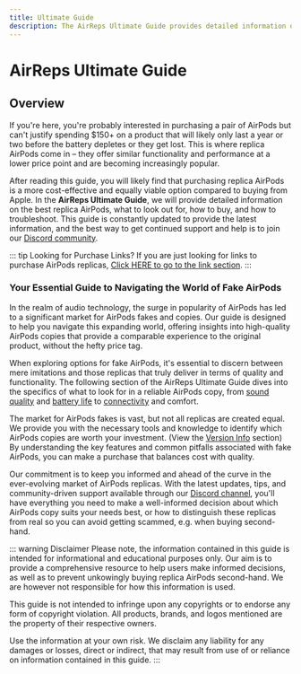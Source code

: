```yaml
---
title: Ultimate Guide
description: The AirReps Ultimate Guide provides detailed information on buying and using replica AirPods. Learn about the best AirPod replicas, how to buy them, and how to troubleshoot any issues you might encounter.
---
```


# AirReps Ultimate Guide

## Overview
If you're here, you're probably interested in purchasing a pair of AirPods but can't justify spending $150+ on a product that will likely only last a year or two before the battery depletes or they get lost. This is where replica AirPods come in – they offer similar functionality and performance at a lower price point and are becoming increasingly popular.

After reading this guide, you will likely find that purchasing replica AirPods is a more cost-effective and equally viable option compared to buying from Apple. In the **AirReps Ultimate Guide**, we will provide detailed information on the best replica AirPods, what to look out for, how to buy, and how to troubleshoot. This guide is constantly updated to provide the latest information, and the best way to get continued support and help is to join our [Discord community](https://airreps.link/discord).

::: tip Looking for Purchase Links?
If you are just looking for links to purchase AirPods replicas, [Click HERE to go to the link section](/links/info).
:::

### Your Essential Guide to Navigating the World of Fake AirPods

In the realm of audio technology, the surge in popularity of AirPods has led to a significant market for AirPods fakes and copies. Our guide is designed to help you navigate this expanding world, offering insights into high-quality AirPods copies that provide a comparable experience to the original product, without the hefty price tag.

When exploring options for fake AirPods, it's essential to discern between mere imitations and those replicas that truly deliver in terms of quality and functionality. The following section of the AirReps Ultimate Guide dives into the specifics of what to look for in a reliable AirPods copy, from [sound quality](https://airpodsreplicas.com/introduction/sound-quality) and [battery life](https://airpodsreplicas.com/introduction/battery-life) to [connectivity](https://airpodsreplicas.com/introduction/connectivity) and comfort.

The market for AirPods fakes is vast, but not all replicas are created equal. We provide you with the necessary tools and knowledge to identify which AirPods copies are worth your investment. (View the [Version Info](https://airpodsreplicas.com/version-info/general) section) By understanding the key features and common pitfalls associated with fake AirPods, you can make a purchase that balances cost with quality.

Our commitment is to keep you informed and ahead of the curve in the ever-evolving market of AirPods replicas. With the latest updates, tips, and community-driven support available through our [Discord channel](https://airreps.link/discord), you'll have everything you need to make a well-informed decision about which AirPods copy suits your needs best, or how to distinguish these replicas from real so you can avoid getting scammed, e.g. when buying second-hand.

::: warning Disclaimer
Please note, the information contained in this guide is intended for informational and educational purposes only. Our aim is to provide a comprehensive resource to help users make informed decisions, as well as to prevent unkowingly buying replica AirPods second-hand. We are however not responsible for how this information is used.

This guide is not intended to infringe upon any copyrights or to endorse any form of copyright violation. All products, brands, and logos mentioned are the property of their respective owners.

Use the information at your own risk. We disclaim any liability for any damages or losses, direct or indirect, that may result from use of or reliance on information contained in this guide.
:::
